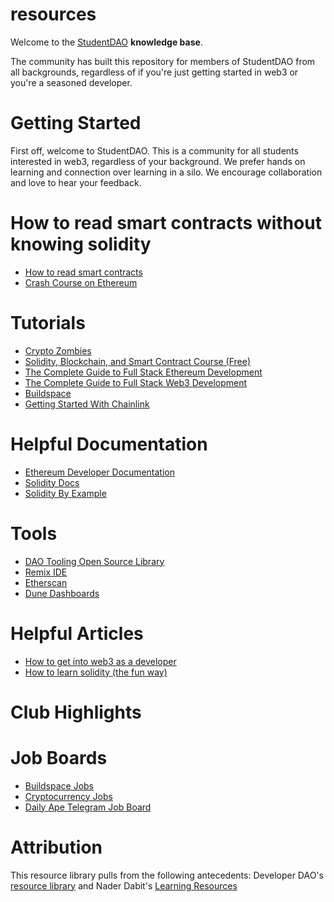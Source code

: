 # resources

Welcome to the [StudentDAO](https://github.com/joinstudentdao) **knowledge base**.

The community has built this repository for members of StudentDAO from all backgrounds, regardless of if you're just getting started in web3 or you're a seasoned developer.

# Getting Started

First off, welcome to StudentDAO. This is a community for all students interested in web3, regardless of your background. We prefer hands on learning and connection over learning in a silo. We encourage collaboration and love to hear your feedback. 


# How to read smart contracts without knowing solidity
* [How to read smart contracts](https://bowtiedisland.com/how-to-read-smart-contracts-without-learning-solidity/)
* [Crash Course on Ethereum](https://bowtiedisland.com/a-crash-course-on-ethereum/)

# Tutorials
* [Crypto Zombies](https://cryptozombies.io/)
* [Solidity, Blockchain, and Smart Contract Course (Free)](https://www.youtube.com/watch?v=M576WGiDBdQ)
* [The Complete Guide to Full Stack Ethereum Development](https://dev.to/dabit3/the-complete-guide-to-full-stack-ethereum-development-3j13)
* [The Complete Guide to Full Stack Web3 Development](https://dev.to/edge-and-node/the-complete-guide-to-full-stack-web3-development-4g74)
* [Buildspace](https://buildspace.so/projects)
* [Getting Started With Chainlink](https://docs.chain.link/docs/conceptual-overview/)

# Helpful Documentation
* [Ethereum Developer Documentation](https://ethereum.org/en/developers/docs/)
* [Solidity Docs](https://docs.soliditylang.org/en/v0.8.8/index.html)
* [Solidity By Example](https://docs.soliditylang.org/en/v0.8.8/solidity-by-example.html)

# Tools
* [DAO Tooling Open Source Library](https://docs.google.com/spreadsheets/d/1YRfIhcckhdNi9xSaCpCIDc2VV5HkprLlnp7lbTh5Txk/edit#gid=464771811)
* [Remix IDE](https://remix.ethereum.org/)
* [Etherscan](https://etherscan.io/)
* [Dune Dashboards](https://dune.com/home)

# Helpful Articles

* [How to get into web3 as a developer](https://dev.to/dabit3/how-to-get-into-ethereum-crypto-web3-as-a-developer-9l6)
* [How to learn solidity (the fun way)](https://www.nateliason.com/blog/learn-solidity)

# Club Highlights

# Job Boards
* [Buildspace Jobs](https://buildspace.so/jobs)
* [Cryptocurrency Jobs](https://cryptocurrencyjobs.co/)
* [Daily Ape Telegram Job Board](https://t.me/dailyapehr)

# Attribution

This resource library pulls from the following antecedents: Developer DAO's [resource library](https://github.com/developer-dao/resources) and Nader Dabit's [Learning Resources](https://naderdabit.notion.site/naderdabit/Nader-s-web3-Learning-Resources-for-Developers-a200ed2ef21c4d578dc158df2b882c63)
